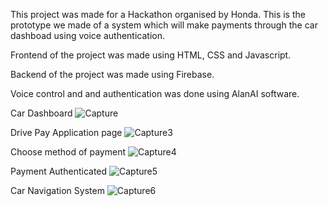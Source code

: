 This project was made for a Hackathon organised by Honda. This is the prototype we made of a system which will make payments through the car dashboad using voice
authentication.

Frontend of the project was made using HTML, CSS and Javascript. 

Backend of the project was made using Firebase.

Voice control and and authentication was done using AlanAI software.


Car Dashboard
![Capture](https://user-images.githubusercontent.com/45396488/117270947-58daaf00-ae77-11eb-8edb-808e9811bad9.JPG)

Drive Pay Application page
![Capture3](https://user-images.githubusercontent.com/45396488/117271058-760f7d80-ae77-11eb-978a-fe35f64961e8.JPG)

Choose method of payment
![Capture4](https://user-images.githubusercontent.com/45396488/117271075-790a6e00-ae77-11eb-8000-d0cb77dea289.JPG)

Payment Authenticated
![Capture5](https://user-images.githubusercontent.com/45396488/117271086-7c055e80-ae77-11eb-9f09-c3c5fccda345.JPG)

Car Navigation System
![Capture6](https://user-images.githubusercontent.com/45396488/117271098-7e67b880-ae77-11eb-9def-eee4bd45398d.JPG)
